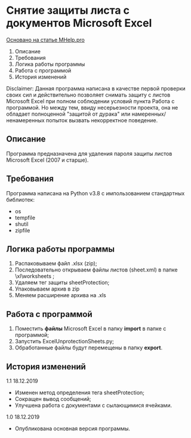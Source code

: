 Снятие защиты листа с документов Microsoft Excel
=====================

[Основано на статье MHelp.pro](https://mhelp.pro/ru/kak-snyat-zashchitu-stranitsy-excel/)

1. Описание
2. Требования
3. Логика работы программы
4. Работа с программой
5. История изменений

Disclaimer:
Данная программа написана в качестве первой проверки своих сил и действительно позволяет снимать защиту с листов Microsoft Excel при полном соблюдении условий пункта Работа с программой.
Но между тем, ввиду несерьезности проекта, она не обладает полноценной "защитой от дурака" или намеренных/ненамеренных попыток вызвать некорректное поведение.  


## Описание

Программа предназначена для удаления пароля защиты листов Microsoft Excel (2007 и старше).


## Требования

Программа написана на Python v3.8 с импользованием стандартных библиотек:
* os
* tempfile
* shutil
* zipfile


## Логика работы программы

1. Распаковываем файл .xlsx (zip);
2. Последовательно открываем файлы листов (sheet.xml) в папке \xl\worksheets ;
3. Удаляем тег защиты sheetProtection;
4. Упаковываем архив в zip
5. Меняем расширение архива на .xls


## Работа с программой

1. Поместить **файлы** Microsoft Excel в папку **import** в папке с программой;
2. Запустить ExcelUnprotectionSheets.py;
3. Обработанные файлы будут перемещены в папку **export**. 


## История изменений

1.1 18.12.2019
* Изменен метод определения тега sheetProtection;
* Сокращен вывод сообщений;
* Улучшена работа с документами с сылающимися ячейками.

1.0 18.12.2019
* Опубликована основная версия программы.

